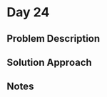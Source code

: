 # Day 24

## Problem Description

<!-- Add problem description here -->

## Solution Approach

<!-- Add your solution approach here -->

## Notes

<!-- Add any additional notes here -->
